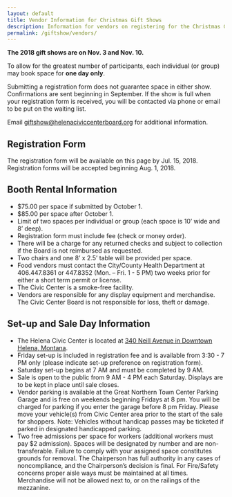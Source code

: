 ```yaml
---
layout: default
title: Vendor Information for Christmas Gift Shows
description: Information for vendors on registering for the Christmas Gift Shows.
permalink: /giftshow/vendors/
---
```


**The 2018 gift shows are on Nov. 3 and Nov. 10.**

To allow for the greatest number of participants, each individual (or group) may book space for **one day only**.

Submitting a registration form does not guarantee space in either show.  Confirmations are sent beginning in September.  If the show is full when your registration form is received, you will be contacted via phone or email to be put on the waiting list.

Email <giftshow@helenaciviccenterboard.org> for additional information.

## Registration Form

The registration form will be available on this page by Jul. 15, 2018. Registration forms will be accepted beginning Aug. 1, 2018.

<!-- uncomment following when form is available -->
<!-- The **[Gift Show Registration form](/giftshow/Helena%20Civic%20Center%20Board%20Gift%20Shows%20Vendor%20Info%20and%20Form%202017.pdf)** is now available to download. -->

<!-- uncomment following when both shows are full -->
<!-- **Both shows are full!** We are no longer accepting registration forms. We are in the process of sending confirmations, depositing checks and contacting vendors with the option to be placed on a waiting list. -->

<!-- uncomment following when a show is full -->
<!-- ### Sep. 1, 2017 Update

**The Nov. 4 show is full.** We are no longer accepting registrations for that date.  We are in the process of sending confirmations, depositing checks and contacting vendors with the option to be placed on a waiting list or move to the Nov. 11 show. -->

## Booth Rental Information

* $75.00 per space if submitted by October 1.
* $85.00 per space after October 1.
* Limit of two spaces per individual or group (each space is 10’ wide and 8’ deep).
* Registration form must include fee (check or money order).
* There will be a charge for any returned checks and subject to collection if the Board is not reimbursed as requested.
* Two chairs and one 8’ x 2.5’ table will be provided per space.
* Food vendors must contact the City/County Health Department at 406.447.8361 or 447.8352 (Mon. – Fri. 1 - 5 PM) two weeks prior for either a short term permit or license.
* The Civic Center is a smoke-free facility.
* Vendors are responsible for any display equipment and merchandise. The Civic Center Board is not responsible for loss, theft or damage.

## Set-up and Sale Day Information

* The Helena Civic Center is located at [340 Neill Avenue in Downtown Helena, Montana](http://www.helenaciviccenter.com/find-us.html).
* Friday set-up is included in registration fee and is available from 3:30 - 7 PM only (please indicate set-up preference on registration form).
* Saturday set-up begins at 7 AM and must be completed by 9 AM.
* Sale is open to the public from 9 AM - 4 PM each Saturday. Displays are to be kept in place until sale closes.
* Vendor parking is available at the Great Northern Town Center Parking Garage and is free on weekends beginning Fridays at 8 pm. You will be charged for parking if you enter the garage before 8 pm Friday. Please move your vehicle(s) from Civic Center area prior to the start of the sale for shoppers. Note: Vehicles without handicap passes may be ticketed if parked in designated handicapped parking.
* Two free admissions per space for workers (additional workers must pay $2 admission). Spaces will be designated by number and are non-transferable. Failure to comply with your assigned space constitutes grounds for removal. The Chairperson has full authority in any cases of noncompliance, and the Chairperson’s decision is final. For Fire/Safety concerns proper aisle ways must be maintained at all times. Merchandise will not be allowed next to, or on the railings of the mezzanine.
